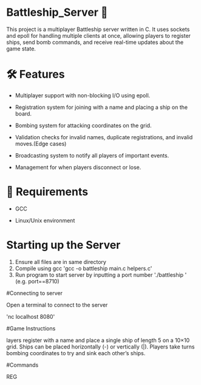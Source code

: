 # Battleship_Server 🎯

This project is a multiplayer Battleship server written in C.
It uses sockets and epoll for handling multiple clients at once, allowing players to register ships, send bomb commands, and receive real-time updates about the game state.

# 🛠️ Features

- Multiplayer support with non-blocking I/O using epoll.

- Registration system for joining with a name and placing a ship on the board.

- Bombing system for attacking coordinates on the grid.

- Validation checks for invalid names, duplicate registrations, and invalid moves.(Edge cases)

- Broadcasting system to notify all players of important events.

- Management for when players disconnect or lose.


# 🧰 Requirements

- GCC

- Linux/Unix environment

# Starting up the Server

1. Ensure all files are in same directory
2. Compile using gcc
'gcc -o battleship main.c helpers.c'
3. Run program to start server by inputting a port number
'./battleship <port>' (e.g. port==8710)

#Connecting to server

Open a terminal to connect to the server

'nc localhost 8080'

#Game Instructions

layers register with a name and place a single ship of length 5 on a 10×10 grid. Ships can be placed horizontally (-) or vertically (|). Players take turns bombing coordinates to try and sink each other’s ships.

#Commands

REG 








  
